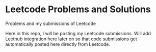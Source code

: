 # Leetcode Problems and Solutions
Problems and my submissions of Leetcode

Here in this repo, I will be posting my Leetcode submissions. Will add Leethub integration here later on so that code submissions get automatically posted here directly from Leetcode.
